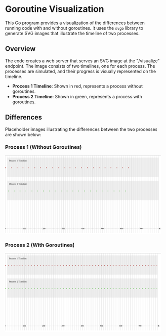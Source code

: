 # Goroutine Visualization

This Go program provides a visualization of the differences between running code with and without goroutines. It uses the `svgo` library to generate SVG images that illustrate the timeline of two processes.

## Overview

The code creates a web server that serves an SVG image at the "/visualize" endpoint. The image consists of two timelines, one for each process. The processes are simulated, and their progress is visually represented on the timeline.

- **Process 1 Timeline**: Shown in red, represents a process without goroutines.
- **Process 2 Timeline**: Shown in green, represents a process with goroutines.


## Differences

Placeholder images illustrating the differences between the two processes are shown below:

### Process 1 (Without Goroutines)
![Process 1 (No Goroutines)](https://github.com/oguzhantasimaz/Go-Concurrency-Examples-In-Detail/blob/main/VisualizeConcurrencyWithSVG/without_concurrency.png)

### Process 2 (With Goroutines)
![Process 2 (With Goroutines)](https://github.com/oguzhantasimaz/Go-Concurrency-Examples-In-Detail/blob/main/VisualizeConcurrencyWithSVG/with_concurrency.png)
